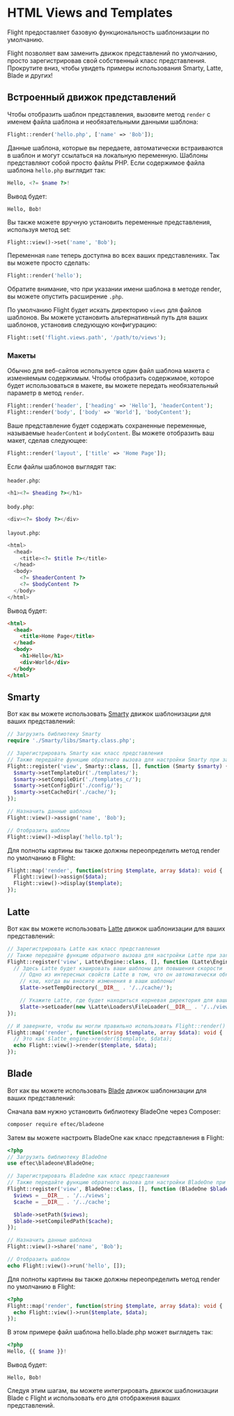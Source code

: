 # HTML Views and Templates

Flight предоставляет базовую функциональность шаблонизации по умолчанию.

Flight позволяет вам заменить движок представлений по умолчанию, просто зарегистрировав свой собственный класс представления. Прокрутите вниз, чтобы увидеть примеры использования Smarty, Latte, Blade и других!

## Встроенный движок представлений

Чтобы отобразить шаблон представления, вызовите метод `render` с именем файла шаблона и необязательными данными шаблона:

```php
Flight::render('hello.php', ['name' => 'Bob']);
```

Данные шаблона, которые вы передаете, автоматически встраиваются в шаблон и могут ссылаться на локальную переменную. Шаблоны представляют собой просто файлы PHP. Если содержимое файла шаблона `hello.php` выглядит так:

```php
Hello, <?= $name ?>!
```

Вывод будет:

```text
Hello, Bob!
```

Вы также можете вручную установить переменные представления, используя метод set:

```php
Flight::view()->set('name', 'Bob');
```

Переменная `name` теперь доступна во всех ваших представлениях. Так вы можете просто сделать:

```php
Flight::render('hello');
```

Обратите внимание, что при указании имени шаблона в методе render, вы можете опустить расширение `.php`.

По умолчанию Flight будет искать директорию `views` для файлов шаблонов. Вы можете установить альтернативный путь для ваших шаблонов, установив следующую конфигурацию:

```php
Flight::set('flight.views.path', '/path/to/views');
```

### Макеты

Обычно для веб-сайтов используется один файл шаблона макета с изменяемым содержимым. Чтобы отобразить содержимое, которое будет использоваться в макете, вы можете передать необязательный параметр в метод `render`.

```php
Flight::render('header', ['heading' => 'Hello'], 'headerContent');
Flight::render('body', ['body' => 'World'], 'bodyContent');
```

Ваше представление будет содержать сохраненные переменные, называемые `headerContent` и `bodyContent`. Вы можете отобразить ваш макет, сделав следующее:

```php
Flight::render('layout', ['title' => 'Home Page']);
```

Если файлы шаблонов выглядят так:

`header.php`:

```php
<h1><?= $heading ?></h1>
```

`body.php`:

```php
<div><?= $body ?></div>
```

`layout.php`:

```php
<html>
  <head>
    <title><?= $title ?></title>
  </head>
  <body>
    <?= $headerContent ?>
    <?= $bodyContent ?>
  </body>
</html>
```

Вывод будет:
```html
<html>
  <head>
    <title>Home Page</title>
  </head>
  <body>
    <h1>Hello</h1>
    <div>World</div>
  </body>
</html>
```

## Smarty

Вот как вы можете использовать [Smarty](http://www.smarty.net/)
движок шаблонизации для ваших представлений:

```php
// Загрузить библиотеку Smarty
require './Smarty/libs/Smarty.class.php';

// Зарегистрировать Smarty как класс представления
// Также передайте функцию обратного вызова для настройки Smarty при загрузке
Flight::register('view', Smarty::class, [], function (Smarty $smarty) {
  $smarty->setTemplateDir('./templates/');
  $smarty->setCompileDir('./templates_c/');
  $smarty->setConfigDir('./config/');
  $smarty->setCacheDir('./cache/');
});

// Назначить данные шаблона
Flight::view()->assign('name', 'Bob');

// Отобразить шаблон
Flight::view()->display('hello.tpl');
```

Для полноты картины вы также должны переопределить метод render по умолчанию в Flight:

```php
Flight::map('render', function(string $template, array $data): void {
  Flight::view()->assign($data);
  Flight::view()->display($template);
});
```

## Latte

Вот как вы можете использовать [Latte](https://latte.nette.org/)
движок шаблонизации для ваших представлений:

```php
// Зарегистрировать Latte как класс представления
// Также передайте функцию обратного вызова для настройки Latte при загрузке
Flight::register('view', Latte\Engine::class, [], function (Latte\Engine $latte) {
  // Здесь Latte будет кэшировать ваши шаблоны для повышения скорости
	// Одно из интересных свойств Latte в том, что он автоматически обновляет ваш
	// кэш, когда вы вносите изменения в ваши шаблоны!
	$latte->setTempDirectory(__DIR__ . '/../cache/');

	// Укажите Latte, где будет находиться корневая директория для ваших представлений.
	$latte->setLoader(new \Latte\Loaders\FileLoader(__DIR__ . '/../views/'));
});

// И заверните, чтобы вы могли правильно использовать Flight::render()
Flight::map('render', function(string $template, array $data): void {
  // Это как $latte_engine->render($template, $data);
  echo Flight::view()->render($template, $data);
});
```

## Blade

Вот как вы можете использовать [Blade](https://laravel.com/docs/8.x/blade) движок шаблонизации для ваших представлений:

Сначала вам нужно установить библиотеку BladeOne через Composer:

```bash
composer require eftec/bladeone
```

Затем вы можете настроить BladeOne как класс представления в Flight:

```php
<?php
// Загрузить библиотеку BladeOne
use eftec\bladeone\BladeOne;

// Зарегистрировать BladeOne как класс представления
// Также передайте функцию обратного вызова для настройки BladeOne при загрузке
Flight::register('view', BladeOne::class, [], function (BladeOne $blade) {
  $views = __DIR__ . '/../views';
  $cache = __DIR__ . '/../cache';

  $blade->setPath($views);
  $blade->setCompiledPath($cache);
});

// Назначить данные шаблона
Flight::view()->share('name', 'Bob');

// Отобразить шаблон
echo Flight::view()->run('hello', []);
```

Для полноты картины вы также должны переопределить метод render по умолчанию в Flight:

```php
<?php
Flight::map('render', function(string $template, array $data): void {
  echo Flight::view()->run($template, $data);
});
```

В этом примере файл шаблона hello.blade.php может выглядеть так:

```php
<?php
Hello, {{ $name }}!
```

Вывод будет:

```
Hello, Bob!
```

Следуя этим шагам, вы можете интегрировать движок шаблонизации Blade с Flight и использовать его для отображения ваших представлений.
